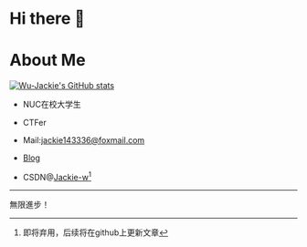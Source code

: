 # Hi there 👋

# About Me

[![Wu-Jackie's GitHub stats](https://github-readme-stats.vercel.app/api?username=Wu-Jackie&hide=contribs,prs,issues&show_icons=true)](https://github.com/Wu-Jackie)

- NUC在校大学生

- CTFer

- Mail:jackie143336@foxmail.com

- [Blog](Wu-Jackie.github.io)

- CSDN@[Jackie-w](https://blog.csdn.net/qq_46398697?type=blog)[^1]

[^1]: 即将弃用，后续将在github上更新文章

---

無限進步！

